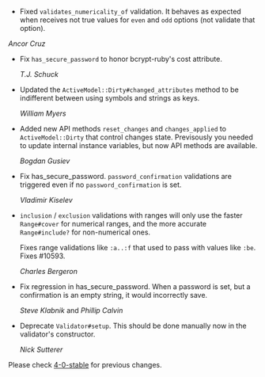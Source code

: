 *   Fixed `validates_numericality_of` validation. It behaves as expected when receives
    not true values for `even` and `odd` options (not validate that option).

   *Ancor Cruz*

*   Fix `has_secure_password` to honor bcrypt-ruby's cost attribute.

    *T.J. Schuck*

*   Updated the `ActiveModel::Dirty#changed_attributes` method to be indifferent between using
    symbols and strings as keys.

    *William Myers*

*   Added new API methods `reset_changes` and `changes_applied` to `ActiveModel::Dirty`
    that control changes state. Previsously you needed to update internal
    instance variables, but now API methods are available.

    *Bogdan Gusiev*

*   Fix has_secure_password. `password_confirmation` validations are triggered
    even if no `password_confirmation` is set.

    *Vladimir Kiselev*

*   `inclusion` / `exclusion` validations with ranges will only use the faster
    `Range#cover` for numerical ranges, and the more accurate `Range#include?`
    for non-numerical ones.

    Fixes range validations like `:a..:f` that used to pass with values like `:be`.
    Fixes #10593.

    *Charles Bergeron*

*   Fix regression in has_secure_password. When a password is set, but a
    confirmation is an empty string, it would incorrectly save.

    *Steve Klabnik* and *Phillip Calvin*

*   Deprecate `Validator#setup`. This should be done manually now in the validator's constructor.

    *Nick Sutterer*

Please check [4-0-stable](https://github.com/rails/rails/blob/4-0-stable/activemodel/CHANGELOG.md) for previous changes.
